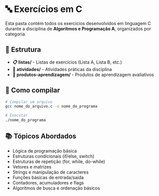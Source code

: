 # 🔤 Exercícios em C

Esta pasta contém todos os exercícios desenvolvidos em linguagem C durante a disciplina de **Algoritmos e Programação A**, organizados por categoria.

## 📁 Estrutura

- **📋 listas/** - Listas de exercícios (Lista A, Lista B, etc.)
- **📝 atividades/** - Atividades práticas da disciplina
- **🎯 produtos-aprendizagem/** - Produtos de aprendizagem avaliativos

## 🚀 Como compilar

```bash
# Compilar um arquivo
gcc nome_do_arquivo.c -o nome_do_programa

# Executar
./nome_do_programa
```

## 📚 Tópicos Abordados

- Lógica de programação básica
- Estruturas condicionais (if/else, switch)
- Estruturas de repetição (for, while, do-while)
- Vetores e matrizes
- Strings e manipulação de caracteres
- Funções básicas de entrada/saída
- Contadores, acumuladores e flags
- Algoritmos de busca e ordenação básicos